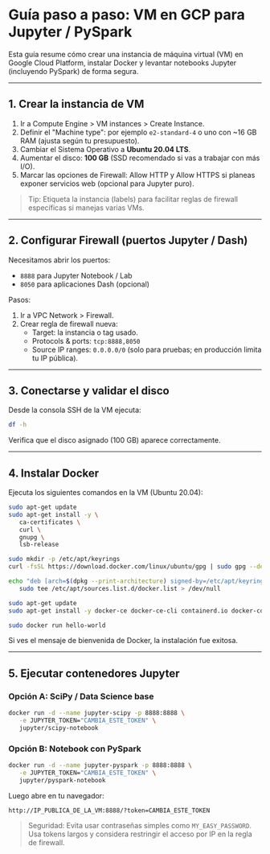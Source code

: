 # Guía paso a paso: VM en GCP para Jupyter / PySpark

Esta guía resume cómo crear una instancia de máquina virtual (VM) en Google Cloud Platform, instalar Docker y levantar notebooks Jupyter (incluyendo PySpark) de forma segura.

---
## 1. Crear la instancia de VM

1. Ir a Compute Engine > VM instances > Create Instance.
2. Definir el "Machine type": por ejemplo `e2-standard-4` o uno con ~16 GB RAM (ajusta según tu presupuesto).
3. Cambiar el Sistema Operativo a **Ubuntu 20.04 LTS**.
4. Aumentar el disco: **100 GB** (SSD recomendado si vas a trabajar con más I/O).
5. Marcar las opciones de Firewall: Allow HTTP y Allow HTTPS si planeas exponer servicios web (opcional para Jupyter puro).

> Tip: Etiqueta la instancia (labels) para facilitar reglas de firewall específicas si manejas varias VMs.

---
## 2. Configurar Firewall (puertos Jupyter / Dash)

Necesitamos abrir los puertos:

- `8888` para Jupyter Notebook / Lab
- `8050` para aplicaciones Dash (opcional)

Pasos:
1. Ir a VPC Network > Firewall.
2. Crear regla de firewall nueva:
    - Target: la instancia o tag usado.
    - Protocols & ports: `tcp:8888,8050`
    - Source IP ranges: `0.0.0.0/0` (solo para pruebas; en producción limita tu IP pública).

---
## 3. Conectarse y validar el disco

Desde la consola SSH de la VM ejecuta:

```bash
df -h
```

Verifica que el disco asignado (100 GB) aparece correctamente.

---
## 4. Instalar Docker

Ejecuta los siguientes comandos en la VM (Ubuntu 20.04):

```bash
sudo apt-get update
sudo apt-get install -y \
   ca-certificates \
   curl \
   gnupg \
   lsb-release

sudo mkdir -p /etc/apt/keyrings
curl -fsSL https://download.docker.com/linux/ubuntu/gpg | sudo gpg --dearmor -o /etc/apt/keyrings/docker.gpg

echo "deb [arch=$(dpkg --print-architecture) signed-by=/etc/apt/keyrings/docker.gpg] https://download.docker.com/linux/ubuntu $(lsb_release -cs) stable" | \
   sudo tee /etc/apt/sources.list.d/docker.list > /dev/null

sudo apt-get update
sudo apt-get install -y docker-ce docker-ce-cli containerd.io docker-compose-plugin

sudo docker run hello-world
```

Si ves el mensaje de bienvenida de Docker, la instalación fue exitosa.

---
## 5. Ejecutar contenedores Jupyter

### Opción A: SciPy / Data Science base
```bash
docker run -d --name jupyter-scipy -p 8888:8888 \
   -e JUPYTER_TOKEN="CAMBIA_ESTE_TOKEN" \
   jupyter/scipy-notebook
```

### Opción B: Notebook con PySpark
```bash
docker run -d --name jupyter-pyspark -p 8888:8888 \
   -e JUPYTER_TOKEN="CAMBIA_ESTE_TOKEN" \
   jupyter/pyspark-notebook
```

Luego abre en tu navegador:
```
http://IP_PUBLICA_DE_LA_VM:8888/?token=CAMBIA_ESTE_TOKEN
```

> Seguridad: Evita usar contraseñas simples como `MY_EASY_PASSWORD`. Usa tokens largos y considera restringir el acceso por IP en la regla de firewall.
